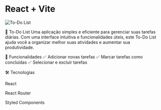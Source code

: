 # React + Vite
![To-Do List](https://img.freepik.com/fotos-gratis/caderno-plano-com-lista-de-tarefas-na-mesa_23-2148938726.jpg)


📝 To-Do List
Uma aplicação simples e eficiente para gerenciar suas tarefas diárias. Com uma interface intuitiva e funcionalidades úteis,
este To-Do List ajuda você a organizar melhor suas atividades e aumentar sua produtividade.

🚀 Funcionalidades
✅ Adicionar novas tarefas
✅ Marcar tarefas como concluídas
✅ Selecionar e excluir tarefas


🛠️ Tecnologias


React

React Router

Styled Components




